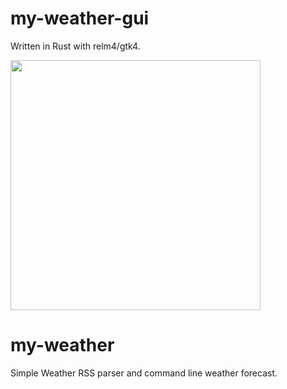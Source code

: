 # my-weather-gui
Written in Rust with relm4/gtk4.

<img src="https://user-images.githubusercontent.com/33698065/211179434-10ca79e9-3680-4fd8-adcd-b05a0cd52ad2.png" width=400/>

# my-weather
Simple Weather RSS parser and command line weather forecast.
